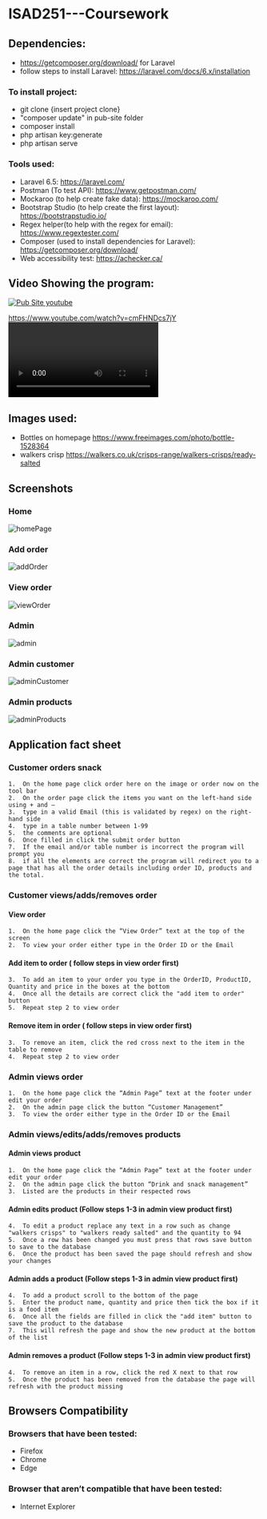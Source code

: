 # ISAD251---Coursework

## Dependencies:
- https://getcomposer.org/download/ for Laravel 
- follow steps to install Laravel: https://laravel.com/docs/6.x/installation

### To install project:
- git clone {insert project clone}
- "composer update" in pub-site folder
- composer install
- php artisan key:generate
- php artisan serve

### Tools used:
- Laravel 6.5: https://laravel.com/
- Postman (To test API): https://www.getpostman.com/
- Mockaroo (to help create fake data): https://mockaroo.com/
- Bootstrap Studio (to help create the first layout): https://bootstrapstudio.io/ 
- Regex helper(to help with the regex for email): https://www.regextester.com/ 
- Composer (used to install dependencies for Laravel): https://getcomposer.org/download/
- Web accessibility test: https://achecker.ca/ 

## Video Showing the program:
[![Pub Site youtube](https://img.youtube.com/vi/cmFHNDcs7jY/0.jpg)](https://www.youtube.com/watch?v=cmFHNDcs7jY)

https://www.youtube.com/watch?v=cmFHNDcs7jY<VIDEO ID>

## Images used:
- Bottles on homepage https://www.freeimages.com/photo/bottle-1528364
- walkers crisp https://walkers.co.uk/crisps-range/walkers-crisps/ready-salted

## Screenshots
### Home
![homePage](Screenshot/homePage.PNG "Home Page")
### Add order
![addOrder](Screenshot/addOrder.PNG "Add Order")
### View order
![viewOrder](Screenshot/viewOrder.PNG "View Order")
### Admin
![admin](Screenshot/admin.PNG "Admin")
### Admin customer
![adminCustomer](Screenshot/adminCustomer.PNG "Admin Customer")
### Admin products
![adminProducts](Screenshot/adminProducts.PNG "Admin Products")

## Application fact sheet
### Customer orders snack
    1.	On the home page click order here on the image or order now on the tool bar
    2.	On the order page click the items you want on the left-hand side using + and –
    3.	type in a valid Email (this is validated by regex) on the right-hand side
    4.	type in a table number between 1-99
    5.	the comments are optional
    6.	Once filled in click the submit order button
    7.	If the email and/or table number is incorrect the program will prompt you 
    8.	if all the elements are correct the program will redirect you to a page that has all the order details including order ID, products and the total.
### Customer views/adds/removes order
#### View order
    1.	On the home page click the “View Order” text at the top of the screen
    2.	To view your order either type in the Order ID or the Email
#### Add item to order ( follow steps in view order first)
    3.	To add an item to your order you type in the OrderID, ProductID, Quantity and price in the boxes at the bottom
    4.	Once all the details are correct click the "add item to order" button
    5.	Repeat step 2 to view order
#### Remove item in order ( follow steps in view order first)
    3.	To remove an item, click the red cross next to the item in the table to remove
    4.	Repeat step 2 to view order

### Admin views order  
    1.	On the home page click the “Admin Page” text at the footer under edit your order
    2.	On the admin page click the button “Customer Management”
    3.	To view the order either type in the Order ID or the Email
### Admin views/edits/adds/removes products
#### Admin views product
    1.	On the home page click the “Admin Page” text at the footer under edit your order
    2.	On the admin page click the button “Drink and snack management”
    3.	Listed are the products in their respected rows
#### Admin edits product (Follow steps 1-3 in admin view product first)
    4.	To edit a product replace any text in a row such as change "walkers crisps" to "walkers ready salted" and the quantity to 94
    5.	Once a row has been changed you must press that rows save button to save to the database
    6.	Once the product has been saved the page should refresh and show your changes
#### Admin adds a product (Follow steps 1-3 in admin view product first)
    4.	To add a product scroll to the bottom of the page
    5.	Enter the product name, quantity and price then tick the box if it is a food item
    6.	Once all the fields are filled in click the "add item" button to save the product to the database
    7.	This will refresh the page and show the new product at the bottom of the list
#### Admin removes a product (Follow steps 1-3 in admin view product first)
    4.	To remove an item in a row, click the red X next to that row
    5.	Once the product has been removed from the database the page will refresh with the product missing


## Browsers Compatibility
### Browsers that have been tested:
- Firefox
- Chrome
- Edge
### Browser that aren’t compatible that have been tested:
- Internet Explorer
